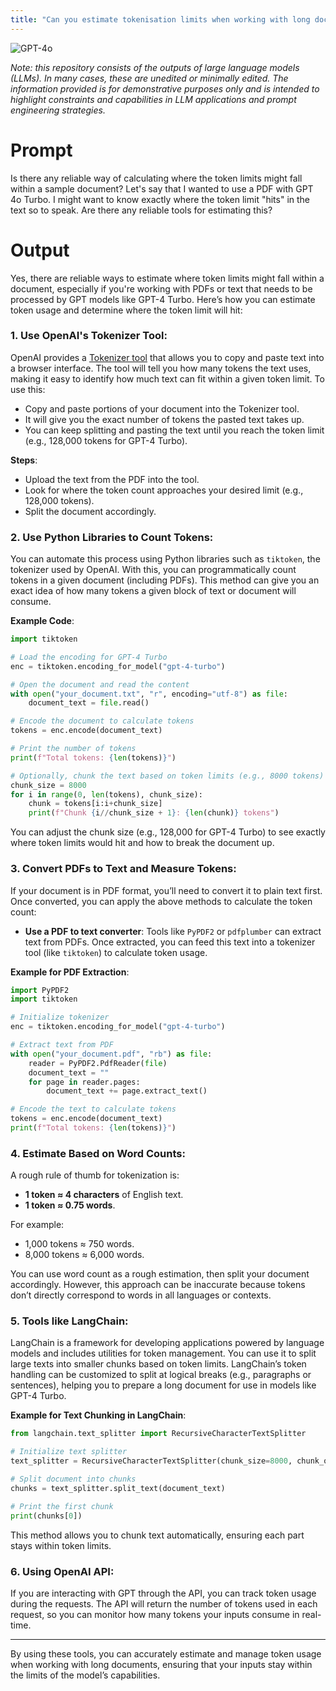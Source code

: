 ```yaml
---
title: "Can you estimate tokenisation limits when working with long documents"
---
```

![GPT-4o](https://img.shields.io/badge/GPT--4o-3333FF?style=for-the-badge&logo=openai&logoColor=white)



*Note: this repository consists of the outputs of large language models (LLMs). In many cases, these are unedited or minimally edited. The information provided is for demonstrative purposes only and is intended to highlight constraints and capabilities in LLM applications and prompt engineering strategies.*


# Prompt

Is there any reliable way of calculating where the token limits might fall within a sample document? Let's say that I wanted to use a PDF with GPT 4o Turbo. I might want to know exactly where the token limit "hits" in the text so to speak. Are there any reliable tools for estimating this?

# Output

Yes, there are reliable ways to estimate where token limits might fall within a document, especially if you're working with PDFs or text that needs to be processed by GPT models like GPT-4 Turbo. Here’s how you can estimate token usage and determine where the token limit will hit:

### 1. **Use OpenAI's Tokenizer Tool**:
   OpenAI provides a [Tokenizer tool](https://platform.openai.com/tokenizer) that allows you to copy and paste text into a browser interface. The tool will tell you how many tokens the text uses, making it easy to identify how much text can fit within a given token limit. To use this:

   - Copy and paste portions of your document into the Tokenizer tool.
   - It will give you the exact number of tokens the pasted text takes up.
   - You can keep splitting and pasting the text until you reach the token limit (e.g., 128,000 tokens for GPT-4 Turbo).

   **Steps**:
   - Upload the text from the PDF into the tool.
   - Look for where the token count approaches your desired limit (e.g., 128,000 tokens).
   - Split the document accordingly.

### 2. **Use Python Libraries to Count Tokens**:
   You can automate this process using Python libraries such as `tiktoken`, the tokenizer used by OpenAI. With this, you can programmatically count tokens in a given document (including PDFs). This method can give you an exact idea of how many tokens a given block of text or document will consume.

   **Example Code**:
   ```python
   import tiktoken

   # Load the encoding for GPT-4 Turbo
   enc = tiktoken.encoding_for_model("gpt-4-turbo")

   # Open the document and read the content
   with open("your_document.txt", "r", encoding="utf-8") as file:
       document_text = file.read()

   # Encode the document to calculate tokens
   tokens = enc.encode(document_text)

   # Print the number of tokens
   print(f"Total tokens: {len(tokens)}")
   
   # Optionally, chunk the text based on token limits (e.g., 8000 tokens)
   chunk_size = 8000
   for i in range(0, len(tokens), chunk_size):
       chunk = tokens[i:i+chunk_size]
       print(f"Chunk {i//chunk_size + 1}: {len(chunk)} tokens")
   ```

   You can adjust the chunk size (e.g., 128,000 for GPT-4 Turbo) to see exactly where token limits would hit and how to break the document up.

### 3. **Convert PDFs to Text and Measure Tokens**:
   If your document is in PDF format, you’ll need to convert it to plain text first. Once converted, you can apply the above methods to calculate the token count:

   - **Use a PDF to text converter**: Tools like `PyPDF2` or `pdfplumber` can extract text from PDFs. Once extracted, you can feed this text into a tokenizer tool (like `tiktoken`) to calculate token usage.

   **Example for PDF Extraction**:
   ```python
   import PyPDF2
   import tiktoken

   # Initialize tokenizer
   enc = tiktoken.encoding_for_model("gpt-4-turbo")

   # Extract text from PDF
   with open("your_document.pdf", "rb") as file:
       reader = PyPDF2.PdfReader(file)
       document_text = ""
       for page in reader.pages:
           document_text += page.extract_text()

   # Encode the text to calculate tokens
   tokens = enc.encode(document_text)
   print(f"Total tokens: {len(tokens)}")
   ```

### 4. **Estimate Based on Word Counts**:
   A rough rule of thumb for tokenization is:
   - **1 token ≈ 4 characters** of English text.
   - **1 token ≈ 0.75 words**.

   For example:
   - 1,000 tokens ≈ 750 words.
   - 8,000 tokens ≈ 6,000 words.

   You can use word count as a rough estimation, then split your document accordingly. However, this approach can be inaccurate because tokens don’t directly correspond to words in all languages or contexts.

### 5. **Tools like LangChain**:
   LangChain is a framework for developing applications powered by language models and includes utilities for token management. You can use it to split large texts into smaller chunks based on token limits. LangChain’s token handling can be customized to split at logical breaks (e.g., paragraphs or sentences), helping you to prepare a long document for use in models like GPT-4 Turbo.

   **Example for Text Chunking in LangChain**:
   ```python
   from langchain.text_splitter import RecursiveCharacterTextSplitter

   # Initialize text splitter
   text_splitter = RecursiveCharacterTextSplitter(chunk_size=8000, chunk_overlap=200)

   # Split document into chunks
   chunks = text_splitter.split_text(document_text)

   # Print the first chunk
   print(chunks[0])
   ```

   This method allows you to chunk text automatically, ensuring each part stays within token limits.

### 6. **Using OpenAI API**:
   If you are interacting with GPT through the API, you can track token usage during the requests. The API will return the number of tokens used in each request, so you can monitor how many tokens your inputs consume in real-time.

---

By using these tools, you can accurately estimate and manage token usage when working with long documents, ensuring that your inputs stay within the limits of the model’s capabilities.